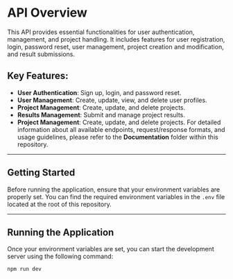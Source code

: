 # API Overview

This API provides essential functionalities for user authentication, management, and project handling. It includes features for user registration, login, password reset, user management, project creation and modification, and result submissions.

## Key Features:
- **User Authentication**: Sign up, login, and password reset.
- **User Management**: Create, update, view, and delete user profiles.
- **Project Management**: Create, update, and delete projects.
- **Results Management**: Submit and manage project results.
- **Project Management**: Create, update, and delete projects.
For detailed information about all available endpoints, request/response formats, and usage guidelines, please refer to the **Documentation** folder within this repository.

---

## Getting Started

Before running the application, ensure that your environment variables are properly set. You can find the required environment variables in the `.env` file located at the root of this repository.

---

## Running the Application

Once your environment variables are set, you can start the development server using the following command:

```bash
npm run dev
